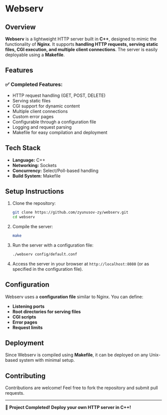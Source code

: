 # Webserv

## Overview
**Webserv** is a lightweight HTTP server built in **C++**, designed to mimic the functionality of **Nginx**. It supports **handling HTTP requests, serving static files, CGI execution, and multiple client connections**. The server is easily deployable using a **Makefile**.

## Features
### ✅ Completed Features:
- HTTP request handling (GET, POST, DELETE)
- Serving static files
- CGI support for dynamic content
- Multiple client connections
- Custom error pages
- Configurable through a configuration file
- Logging and request parsing
- Makefile for easy compilation and deployment

## Tech Stack
- **Language:** C++
- **Networking:** Sockets
- **Concurrency:** Select/Poll-based handling
- **Build System:** Makefile

## Setup Instructions
1. Clone the repository:
   ```sh
   git clone https://github.com/zyunusov-zy/webserv.git
   cd webserv
   ```
2. Compile the server:
   ```sh
   make
   ```
3. Run the server with a configuration file:
   ```sh
   ./webserv config/default.conf
   ```
4. Access the server in your browser at `http://localhost:8080` (or as specified in the configuration file).

## Configuration
Webserv uses a **configuration file** similar to Nginx. You can define:
- **Listening ports**
- **Root directories for serving files**
- **CGI scripts**
- **Error pages**
- **Request limits**

## Deployment
Since Webserv is compiled using **Makefile**, it can be deployed on any Unix-based system with minimal setup.

## Contributing
Contributions are welcome! Feel free to fork the repository and submit pull requests.

---
🚀 **Project Completed! Deploy your own HTTP server in C++!**

